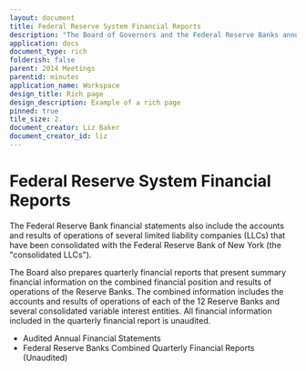 ```yaml
---
layout: document
title: Federal Reserve System Financial Reports
description: "The Board of Governors and the Federal Reserve Banks annually prepare and release audited financial statements reflecting balances (as of December 31) and income and expenses for the year then ended. "
application: docs
document_type: rich
folderish: false
parent: 2014 Meetings
parentid: minutes
application_name: Workspace
design_title: Rich page
design_description: Example of a rich page
pinned: true
tile_size: 2.
document_creator: Liz Baker
document_creator_id: liz
---
```


# Federal Reserve System Financial Reports

The Federal Reserve Bank financial statements also include the accounts and results of operations of several limited liability companies (LLCs) that have been consolidated with the Federal Reserve Bank of New York (the "consolidated LLCs").

The Board also prepares quarterly financial reports that present summary financial information on the combined financial position and results of operations of the Reserve Banks. The combined information includes the accounts and results of operations of each of the 12 Reserve Banks and several consolidated variable interest entities. All financial information included in the quarterly financial report is unaudited.

* Audited Annual Financial Statements
* Federal Reserve Banks Combined Quarterly Financial Reports (Unaudited)